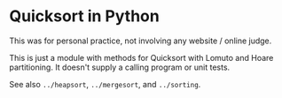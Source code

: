 # Quicksort in Python

This was for personal practice, not involving any website / online judge.

This is just a module with methods for Quicksort with Lomuto and Hoare
partitioning. It doesn't supply a calling program or unit tests.

See also `../heapsort`, `../mergesort`, and `../sorting`.
